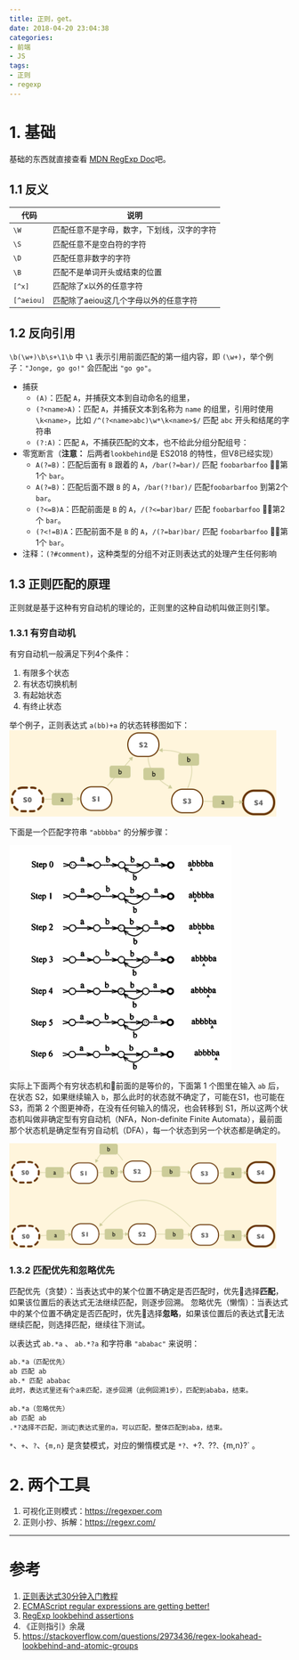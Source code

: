 ```yaml
---
title: 正则，get。
date: 2018-04-20 23:04:38
categories:
- 前端
- JS
tags:
- 正则
- regexp
---
```


# 1. 基础

基础的东西就直接查看 [MDN RegExp Doc](https://developer.mozilla.org/en-US/docs/Web/JavaScript/Guide/Regular_Expressions)吧。
<!-- more -->

## 1.1 反义

|代码|说明|
|----|----|
| `\W` |匹配任意不是字母，数字，下划线，汉字的字符|
| `\S` |匹配任意不是空白符的字符|
| `\D` |匹配任意非数字的字符|
| `\B` |匹配不是单词开头或结束的位置|
| `[^x]` |匹配除了x以外的任意字符|
| `[^aeiou]` |匹配除了aeiou这几个字母以外的任意字符|

## 1.2 反向引用

`\b(\w+)\b\s+\1\b` 中 `\1` 表示引用前面匹配的第一组内容，即 `(\w+)`，举个例子：`"Jonge, go go!"` 会匹配出 `"go go"`。

* 捕获
  - `(A)`：匹配 `A`，并捕获文本到自动命名的组里，
  - `(?<name>A)`：匹配 `A`，并捕获文本到名称为 `name` 的组里，引用时使用 `\k<name>`，比如 `/^(?<name>abc)\w*\k<name>$/` 匹配 `abc` 开头和结尾的字符串
  - `(?:A)`：匹配 `A`，不捕获匹配的文本，也不给此分组分配组号：
* 零宽断言（**注意：** 后两者`lookbehind`是 ES2018 的特性，但V8已经实现）
  - `A(?=B)`：匹配后面有 `B` 跟着的 `A`，`/bar(?=bar)/` 匹配 `foobarbarfoo` ，第1个 `bar`。
  - `A(?=B)`：匹配后面不跟 `B` 的 `A`，`/bar(?!bar)/` 匹配`foobarbarfoo` 到第2个 `bar`。
  - `(?<=B)A`：匹配前面是 `B` 的 `A`，`/(?<=bar)bar/` 匹配 `foobarbarfoo` ，第2个 `bar`。
  - `(?<!=B)A`：匹配前面不是 `B` 的 `A`，`/(?=bar)bar/` 匹配 `foobarbarfoo` ，第1个 `bar`。
* 注释：`(?#comment)`，这种类型的分组不对正则表达式的处理产生任何影响

## 1.3 正则匹配的原理

正则就是基于这种有穷自动机的理论的，正则里的这种自动机叫做正则引擎。

### 1.3.1 有穷自动机

有穷自动机一般满足下列4个条件：

1. 有限多个状态
2. 有状态切换机制
3. 有起始状态
4. 有终止状态

举个例子，正则表达式 `a(bb)+a` 的状态转移图如下：
<img src="https://raw.githubusercontent.com/NoName4Me/blog/master/source/_posts/master-regexp/finite-states-example.png" width=480>

下面是一个匹配字符串 `"abbbba"` 的分解步骤：

<img src="https://raw.githubusercontent.com/NoName4Me/blog/master/source/_posts/master-regexp/finite-states-example-steps.png" width=400>

实际上下面两个有穷状态机和前面的是等价的，下面第 1 个图里在输入 `ab` 后，在状态 S2，如果继续输入 `b`，那么此时的状态就不确定了，可能在S1，也可能在 S3，而第 2 个图更神奇，在没有任何输入的情况，也会转移到 S1，所以这两个状态机叫做非确定型有穷自动机（NFA，Non-definite Finite Automata），最前面那个状态机是确定型有穷自动机（DFA），每一个状态到另一个状态都是确定的。

<img src="https://raw.githubusercontent.com/NoName4Me/blog/master/source/_posts/master-regexp/finite-states-nfa-example-steps.png" width=480>

### 1.3.2 匹配优先和忽略优先

匹配优先（贪婪）：当表达式中的某个位置不确定是否匹配时，优先选择**匹配**，如果该位置后的表达式无法继续匹配，则逐步回溯。
忽略优先（懒惰）：当表达式中的某个位置不确定是否匹配时，优先选择**忽略**，如果该位置后的表达式无法继续匹配，则选择匹配，继续往下测试。

以表达式 `ab.*a` 、 `ab.*?a` 和字符串 `"ababac"` 来说明：

```
ab.*a（匹配优先）
ab 匹配 ab
ab.* 匹配 ababac
此时，表达式里还有个a未匹配，逐步回溯（此例回溯1步），匹配到ababa，结束。

ab.*a（忽略优先）
ab 匹配 ab
.*?选择不匹配，测试表达式里的a，可以匹配，整体匹配到aba，结束。
```

`*`、`+`、`?`、`{m,n}` 是贪婪模式，对应的懒惰模式是 `*?、`+?`、`??`、`{m,n}?` 。

# 2. 两个工具

1. 可视化正则模式：https://regexper.com
2. 正则小抄、拆解：https://regexr.com/

----

# 参考

1. [正则表达式30分钟入门教程](http://deerchao.net/tutorials/regex/regex.htm)
2. [ECMAScript regular expressions are getting better!](https://mathiasbynens.be/notes/es-regexp-proposals)
3. [RegExp lookbehind assertions](https://v8project.blogspot.com/2016/02/regexp-lookbehind-assertions.html)
4. 《正则指引》余晟
5. https://stackoverflow.com/questions/2973436/regex-lookahead-lookbehind-and-atomic-groups